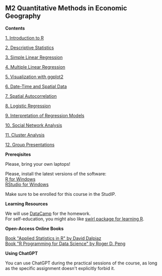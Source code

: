 ## M2 Quantitative Methods in Economic Geography

**Contents**   


[1. Introduction to R](1_intro.md)

[2. Descriptive Statistics](2_descript.md)

[3. Simple Linear Regression](3_linear.md)

[4. Multiple Linear Regression](4_multiple.md)

[5. Visualization with ggplot2](5_visual.md)

[6. Date-Time and Spatial Data](6_time.md)

[7. Spatial Autocorrelation](7_spatial.md)

[8. Logistic Regression](8_logistic.md)

[9. Interpretation of Regression Models](9_interpret.md)

[10. Social Network Analysis](10_network.md)   

[11. Cluster Analysis](11_cluster.md)

[12. Group Presentations](12_final.md)


**Prereqisites**  

Please, bring your own laptops!   

Please, install the latest versions of the software:   
[R for Windows](https://cran.r-project.org/bin/windows/base/)   
[RStudio for Windows](https://www.rstudio.com/products/rstudio/)    

Make sure to be enrolled for this course in the StudIP.


**Learning Resources**    


We will use [DataCamp](https://www.datacamp.com/courses) for the homework.    
For self-education, you might also like [swirl package for learning R](https://swirlstats.com/).


**Open-Access Online Books**    


[Book "Applied Statistics in R" by David Dalpiaz](https://book.stat420.org)    
[Book "R Programming for Data Science" by Roger D. Peng](https://bookdown.org/rdpeng/rprogdatascience)

**Using ChatGPT**     

You can use ChatGPT during the practical sessions of the course, as long as the specific assignment doesn't explicitly forbid it.
